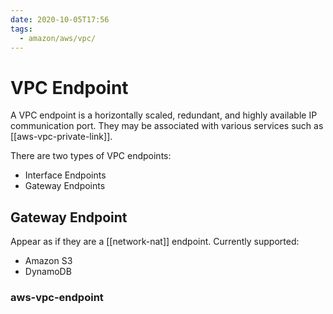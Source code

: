 ```yaml
---
date: 2020-10-05T17:56
tags:
  - amazon/aws/vpc/
---
```


# VPC Endpoint


A VPC endpoint is a horizontally scaled, redundant, and highly available IP communication port. They may be associated
with various services such as [[aws-vpc-private-link]].

There are two types of VPC endpoints:
* Interface Endpoints
* Gateway Endpoints


## Gateway Endpoint

Appear as if they are a [[network-nat]] endpoint. Currently supported:
* Amazon S3
* DynamoDB

### aws-vpc-endpoint